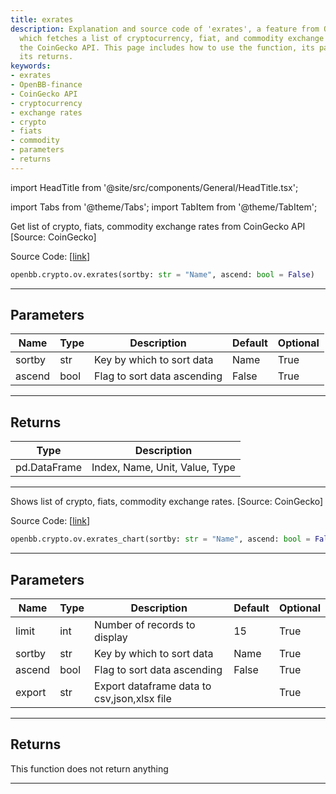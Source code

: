 ```yaml
---
title: exrates
description: Explanation and source code of 'exrates', a feature from OpenBB-finance
  which fetches a list of cryptocurrency, fiat, and commodity exchange rates from
  the CoinGecko API. This page includes how to use the function, its parameters, and
  its returns.
keywords:
- exrates
- OpenBB-finance
- CoinGecko API
- cryptocurrency
- exchange rates
- crypto
- fiats
- commodity
- parameters
- returns
---
```


import HeadTitle from '@site/src/components/General/HeadTitle.tsx';

<HeadTitle title="crypto.ov.exrates - Reference | OpenBB SDK Docs" />

import Tabs from '@theme/Tabs';
import TabItem from '@theme/TabItem';

<Tabs>
<TabItem value="model" label="Model" default>

Get list of crypto, fiats, commodity exchange rates from CoinGecko API [Source: CoinGecko]

Source Code: [[link](https://github.com/OpenBB-finance/OpenBBTerminal/tree/main/openbb_terminal/cryptocurrency/overview/pycoingecko_model.py#L417)]

```python wordwrap
openbb.crypto.ov.exrates(sortby: str = "Name", ascend: bool = False)
```

---

## Parameters

| Name | Type | Description | Default | Optional |
| ---- | ---- | ----------- | ------- | -------- |
| sortby | str | Key by which to sort data | Name | True |
| ascend | bool | Flag to sort data ascending | False | True |


---

## Returns

| Type | Description |
| ---- | ----------- |
| pd.DataFrame | Index, Name, Unit, Value, Type |
---



</TabItem>
<TabItem value="view" label="Chart">

Shows  list of crypto, fiats, commodity exchange rates. [Source: CoinGecko]

Source Code: [[link](https://github.com/OpenBB-finance/OpenBBTerminal/tree/main/openbb_terminal/cryptocurrency/overview/pycoingecko_view.py#L275)]

```python wordwrap
openbb.crypto.ov.exrates_chart(sortby: str = "Name", ascend: bool = False, limit: int = 15, export: str = "", sheet_name: Optional[str] = None)
```

---

## Parameters

| Name | Type | Description | Default | Optional |
| ---- | ---- | ----------- | ------- | -------- |
| limit | int | Number of records to display | 15 | True |
| sortby | str | Key by which to sort data | Name | True |
| ascend | bool | Flag to sort data ascending | False | True |
| export | str | Export dataframe data to csv,json,xlsx file |  | True |


---

## Returns

This function does not return anything

---



</TabItem>
</Tabs>